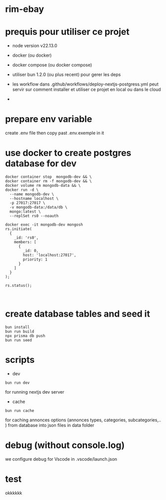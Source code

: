# rim-ebay
# prequis pour utiliser ce projet 
- node version v22.13.0
- docker (ou docker)
- docker compose (ou docker compose)

- utiliser bun 1.2.0 (ou plus recent) pour gerer les deps
- les workflow dans .github/workflows/deploy-nextjs-postgress.yml peut servir sur comment installer et utiliser ce projet en local ou dans le cloud
- 
# prepare env variable
create .env file then copy past .env.exemple in it

# use docker to create postgres database for dev

```shell
docker container stop  mongodb-dev && \
docker container rm -f mongodb-dev && \
docker volume rm mongodb-data && \
docker run -d \
  --name mongodb-dev \
  --hostname localhost \
  -p 27017:27017 \
  -v mongodb-data:/data/db \
  mongo:latest \
  --replSet rs0 --noauth 
  
docker exec -it mongodb-dev mongosh 
rs.initiate(
  {
    _id: 'rs0',
    members: [
      {
        _id: 0,
        host: 'localhost:27017',
        priority: 1
      }
    ]
  }
);

rs.status();

 

```
# create database tables and seed it
```shell
bun install
bun run build
npx prisma db push 
bun run seed

```

 
# scripts
- dev
```shell
bun run dev
```
for running nextjs dev server 

- cache

```shell
bun run cache
```
for caching annonces options (annonces types, categories, subcategories,.. ) from database into json files in data folder

# debug (without console.log)

we configure debug for Vscode in .vscode/launch.json
# test 
okkkkkk
